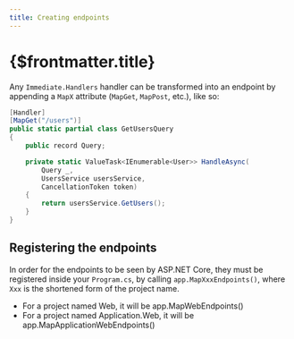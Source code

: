 ```yaml
---
title: Creating endpoints
---
```


# {$frontmatter.title}

Any `Immediate.Handlers` handler can be transformed into an endpoint by appending a `MapX` attribute (`MapGet`, `MapPost`, etc.), like so:

```cs |copy|title=GetUsersQuery.cs {2}
[Handler]
[MapGet("/users")]
public static partial class GetUsersQuery
{
    public record Query;

    private static ValueTask<IEnumerable<User>> HandleAsync(
        Query _,
        UsersService usersService,
        CancellationToken token)
    {
        return usersService.GetUsers();
    }
}
```

## Registering the endpoints

In order for the endpoints to be seen by ASP.NET Core, they must be registered inside your `Program.cs`, by calling `app.MapXxxEndpoints()`, where `Xxx` is the shortened form of the project name.

- For a project named Web, it will be app.MapWebEndpoints()
- For a project named Application.Web, it will be app.MapApplicationWebEndpoints()
